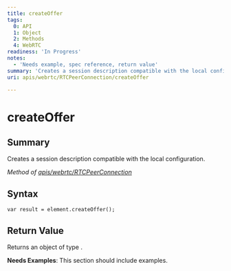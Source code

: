 ```yaml
---
title: createOffer
tags:
  0: API
  1: Object
  2: Methods
  4: WebRTC
readiness: 'In Progress'
notes:
  - 'Needs example, spec reference, return value'
summary: 'Creates a session description compatible with the local configuration.'
uri: apis/webrtc/RTCPeerConnection/createOffer

---
```

# createOffer

## Summary

Creates a session description compatible with the local configuration.

*Method of [apis/webrtc/RTCPeerConnection](/apis/webrtc/RTCPeerConnection)*

## Syntax

``` {.js}
var result = element.createOffer();
```

## Return Value

Returns an object of type .

**Needs Examples**: This section should include examples.

